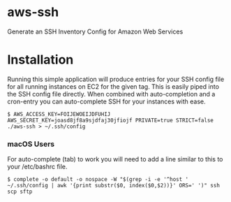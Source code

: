 # aws-ssh

Generate an SSH Inventory Config for Amazon Web Services

# Installation

Running this simple application will produce entries for your SSH config file for all running instances on EC2 for the given tag. This is easily piped into the SSH config file directly. When combined with auto-completion and a cron-entry you can auto-complete SSH for your instances with ease.

`$ AWS_ACCESS_KEY=FOIJEWOEIJDFUHIJ AWS_SECRET_KEY=joasd8jf8a9sjdfaj30jfiojf PRIVATE=true STRICT=false ./aws-ssh > ~/.ssh/config`

### macOS Users

For auto-complete (tab) to work you will need to add a line similar to this to your /etc/bashrc file.

`$ complete -o default -o nospace -W "$(grep -i -e '^host ' ~/.ssh/config | awk '{print substr($0, index($0,$2))}' ORS=' ')" ssh scp sftp`
